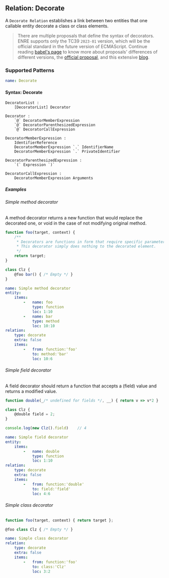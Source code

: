 ## Relation: Decorate

A `Decorate Relation` establishes a link between two entities that one callable entity decorate a class or class elements.

> There are multiple proposals that define the syntax of decorators. ENRE supports only the TC39 `2023-01` version, which will be the official standard in the future version of ECMAScript. Continue reading [babel's page](https://babeljs.io/docs/babel-plugin-proposal-decorators#version) to know more about proposals' differences of different versions, the [official proposal](https://github.com/tc39/proposal-decorators#how-does-this-proposal-compare-to-other-versions-of-decorators), and this extensive [blog](https://2ality.com/2022/10/javascript-decorators.html).

### Supported Patterns

```yaml
name: Decorate
```

#### Syntax: Decorate

```text
DecoratorList :
    [DecoratorList] Decorator

Decorator :
    `@` DecoratorMemberExpression
    `@` DecoratorParenthesizedExpression
    `@` DecoratorCallExpression

DecoratorMemberExpression :
    IdentifierReference
    DecoratorMemberExpression `.` IdentifierName
    DecoratorMemberExpression `.` PrivateIdentifier

DecoratorParenthesizedExpression :
    `(` Expression `)`

DecoratorCallExpression :
    DecoratorMemberExpression Arguments
```

##### Examples

###### Simple method decorator

A method decorator returns a new function that would replace the decorated one, or void in the case of not modifying original method.

```ts
function foo(target, context) {
    /**
     * Decorators are functions in form that require specific parameters.
     * This decorator simply does nothing to the decorated element.
     */
    return target;
}

class Clz {
    @foo bar() { /* Empty */ }
}
```

```yaml
name: Simple method decorator
entity:
    items:
        -   name: foo
            type: function
            loc: 1:10
        -   name: bar
            type: method
            loc: 10:10
relation:
    type: decorate
    extra: false
    items:
        -   from: function:'foo'
            to: method:'bar'
            loc: 10:6
```

###### Simple field decorator

A field decorator should return a function that accepts a (field) value and returns a modified value.

```ts
function double(_/* undefined for fields */, __) { return v => v*2 }

class Clz {
    @double field = 2;
}

console.log(new Clz().field)    // 4
```

```yaml
name: Simple field decorator
entity:
    items:
        -   name: double
            type: function
            loc: 1:10
relation:
    type: decorate
    extra: false
    items:
        -   from: function:'double'
            to: field:'field'
            loc: 4:6
```

###### Simple class decorator

```ts
function foo(target, context) { return target };

@foo class Clz { /* Empty */ }
```

```yaml
name: Simple class decorator
relation:
    type: decorate
    extra: false
    items:
        -   from: function:'foo'
            to: class:'Clz'
            loc: 3:2
```
